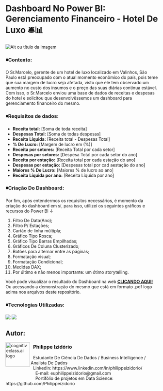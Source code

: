 # Dashboard No Power BI: Gerenciamento Financeiro - Hotel De Luxo 🛎️📊
![Alt ou título da imagem](https://github.com/user-attachments/assets/d13d053d-38d8-44b8-b969-f7ac8214ef01)
### ◾Contexto: 

O Sr.Marcelo, gerente de um hotel de luxo localizado em Valinhos, São Paulo está preocupado com o atual momento econômico do país, pois teme que sua margem de lucro seja afetada, visto que ele tem observado um aumento no custo dos insumos e o preço das suas diárias continua estável. Com isso, o Sr.Marcelo enviou uma base de dados de receitas e despesas do hotel e solicitou que desenvolvêssemos um dashboard para gerenciamento financeiro do mesmo.

### ◾Requisitos de dados: 

- **Receita total:** [Soma de toda receita]
- **Despesas Total:** [Soma de todas despesas]
- **Receita Líquida:** [Receita total - Despesas Total]
- **% De Lucro:** [Margem de lucro em (%)]
- **Receita por setores:** [Receita Total por cada setor]
- **Despesas por setores:** [Despesa Total por cada setor do ano]
- **Receita por estação:** [Receita total por cada estação do ano]
- **Despesas por estação:** [Despesas total por cad aestação do ano]
- **Maiores % De Lucro:** [Maiores % de lucro ao ano]
- **Receita Líquida por ano:** [Receita Líquida por ano]

### ◾Criação Do Dashboard:

Por fim, após entendermos os requisitos necessários, é momento da criação do dashboard em sí, para isso, utilizei os seguintes gráficos e recursos do Power BI ↓

1. Filtro De Data(Ano);
2. Filtro P/ Estações;
3. Cartão de linha múltipla;
4. Gráfico Tipo Rosca;
5. Gráfico Tipo Barras Empilhadas;
6. Gráficos De Coluna Clusterizado;
7. Botões para alternar entre as páginas;
8. Formatação visual;
9. Formatação Condicional;
10. Medidas DAX;
11. Por último e não menos importante: um ótimo storytelling.

Você pode visualizar o resultado do Dashboard na web [**CLICANDO AQUI!**](https://app.powerbi.com/view?r=eyJrIjoiMTQ3YzkwODUtZjc3ZC00MTgxLWEwODEtOTJhNjY2NmQ5MzI4IiwidCI6IjRhMTg3ZWI1LTNmM2UtNDViOS05ODZkLTI4ZTY3YzI4Njk1NiJ9) Ou acessando a demonstração do mesmo que está em formato .pdf logo acima nos arquivos deste repositório. 

### ◾Tecnologias Utilizadas: 
<div <br> 
<img src="https://img.shields.io/badge/Microsoft_Excel-217346?style=for-the-badge&logo=microsoft-excel&logoColor=white">
<img src="https://img.shields.io/badge/PowerBI-F2C811?style=for-the-badge&logo=Power%20BI&logoColor=white">
</div> 

## Autor:

<img  src="https://github.com/Philippeizidorio/AnaliseTRIM_AgenciaMKTDIGITAL/assets/145637595/9800ac43-2070-48d4-9002-dbf82f756f2c" width="80" alt="cognitiveclass.ai logo" align="left" /> 

### &nbsp;&nbsp;Philippe Izidório

<p>
&nbsp;&nbsp;Estudante De Ciência De Dados / Business Intelligence / Analista De Dados<br/>
&nbsp;&nbsp;LinkedIn: https://www.linkedin.com/in/philippeizidorio/<br/>
&nbsp;&nbsp;&nbsp;&nbsp;&nbsp;&nbsp;&nbsp;&nbsp;&nbsp;&nbsp;&nbsp;&nbsp;&nbsp;&nbsp;&nbsp;&nbsp;&nbsp;&nbsp;&nbsp;&nbsp;&nbsp;&nbsp;&nbsp;&nbsp;&nbsp;E-mail: euphilippeizidorio@gmail.com<br/>
&nbsp;&nbsp;&nbsp;&nbsp;&nbsp;&nbsp;&nbsp;&nbsp;&nbsp;&nbsp;&nbsp;&nbsp;&nbsp;&nbsp;&nbsp;&nbsp;&nbsp;&nbsp;&nbsp;&nbsp;&nbsp;&nbsp;&nbsp;&nbsp;&nbsp;Portifólio de projetos em Data Science: https://github.com/Philippeizidorio
</p>

